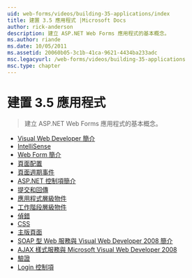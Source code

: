 ```yaml
---
uid: web-forms/videos/building-35-applications/index
title: 建置 3.5 應用程式 |Microsoft Docs
author: rick-anderson
description: 建立 ASP.NET Web Forms 應用程式的基本概念。
ms.author: riande
ms.date: 10/05/2011
ms.assetid: 20060b05-3c1b-41ca-9621-4434ba233adc
msc.legacyurl: /web-forms/videos/building-35-applications
msc.type: chapter
---
```

<a name="building-35-applications"></a>建置 3.5 應用程式
====================
> 建立 ASP.NET Web Forms 應用程式的基本概念。


- [Visual Web Developer 簡介](intro-to-visual-web-developer.md)
- [IntelliSense](intellisense.md)
- [Web Form 簡介](intro-to-web-forms.md)
- [頁面配置](page-layout.md)
- [頁面週期事件](page-lifecycle-events.md)
- [ASP.NET 控制項簡介](intro-to-aspnet-controls.md)
- [提交和回傳](submit-and-postback.md)
- [應用程式層級物件](application-level-objects.md)
- [工作階段層級物件](session-level-objects.md)
- [偵錯](debugging.md)
- [CSS](css.md)
- [主版頁面](masterpages.md)
- [SOAP 型 Web 服務與 Visual Web Developer 2008 簡介](an-introduction-to-soap-based-web-services-with-visual-web-developer-2008.md)
- [AJAX 樣式服務與 Microsoft Visual Web Developer 2008](ajax-style-services-with-microsoft-visual-web-developer-2008.md)
- [驗證](validation.md)
- [Login 控制項](login-controls.md)
